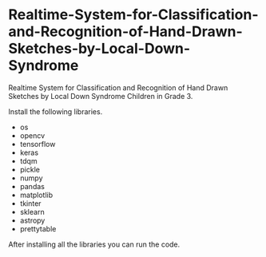 # Realtime-System-for-Classification-and-Recognition-of-Hand-Drawn-Sketches-by-Local-Down-Syndrome
Realtime System for Classification and Recognition of Hand Drawn Sketches by Local Down Syndrome Children in Grade 3.

Install the following libraries.

<ul>
<li> os </li>
<li> opencv </li>
<li> tensorflow </li>
<li> keras </li>
<li> tdqm </li>
<li> pickle </li>
<li> numpy </li>
<li> pandas </li>
<li> matplotlib </li>
<li> tkinter </li>
<li> sklearn </li>
<li> astropy </li>
<li> prettytable </li>
</ul>

After installing all the libraries you can run the code.

